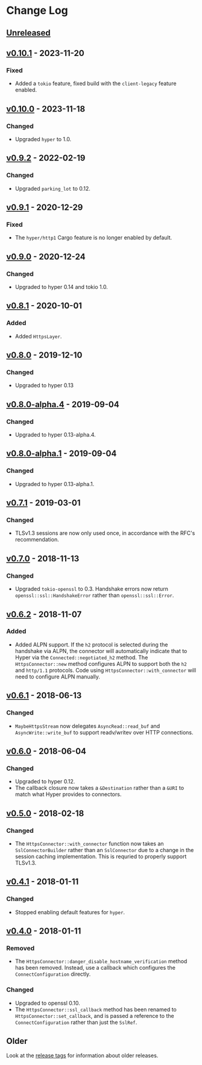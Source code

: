# Change Log

## [Unreleased]

## [v0.10.1] - 2023-11-20

### Fixed

* Added a `tokio` feature, fixed build with the `client-legacy` feature enabled.

## [v0.10.0] - 2023-11-18

### Changed

* Upgraded `hyper` to 1.0.

## [v0.9.2] - 2022-02-19

### Changed

* Upgraded `parking_lot` to 0.12.

## [v0.9.1] - 2020-12-29

### Fixed

* The `hyper/http1` Cargo feature is no longer enabled by default.

## [v0.9.0] - 2020-12-24

### Changed

* Upgraded to hyper 0.14 and tokio 1.0.

## [v0.8.1] - 2020-10-01

### Added

* Added `HttpsLayer`.

## [v0.8.0] - 2019-12-10

### Changed

* Upgraded to hyper 0.13

## [v0.8.0-alpha.4] - 2019-09-04

### Changed

* Upgraded to hyper 0.13-alpha.4.

## [v0.8.0-alpha.1] - 2019-09-04

### Changed

* Upgraded to hyper 0.13-alpha.1.

## [v0.7.1] - 2019-03-01

### Changed

* TLSv1.3 sessions are now only used once, in accordance with the RFC's recommendation.

## [v0.7.0] - 2018-11-13

### Changed

* Upgraded `tokio-openssl` to 0.3. Handshake errors now return `openssl::ssl::HandshakeError`
    rather than `openssl::ssl::Error`.

## [v0.6.2] - 2018-11-07

### Added

* Added ALPN support. If the `h2` protocol is selected during the handshake via ALPN, the connector
    will automatically indicate that to Hyper via the `Connected::negotiated_h2` method. The
    `HttpsConnector::new` method configures ALPN to support both the `h2` and `http/1.1` protocols.
    Code using `HttpsConnector::with_connector` will need to configure ALPN manually.

## [v0.6.1] - 2018-06-13

### Changed

* `MaybeHttpsStream` now delegates `AsyncRead::read_buf` and `AsyncWrite::write_buf` to support
    readv/writev over HTTP connections.

## [v0.6.0] - 2018-06-04

### Changed

* Upgraded to hyper 0.12.
* The callback closure now takes a `&Destination` rather than a `&URI` to match what Hyper provides
    to connectors.

## [v0.5.0] - 2018-02-18

### Changed

* The `HttpsConnector::with_connector` function now takes an `SslConnectorBuilder` rather than an
    `SslConnector` due to a change in the session caching implementation. This is requried to
    properly support TLSv1.3.

## [v0.4.1] - 2018-01-11

### Changed

* Stopped enabling default features for `hyper`.

## [v0.4.0] - 2018-01-11

### Removed

* The `HttpsConnector::danger_disable_hostname_verification` method has been removed. Instead, use
    a callback which configures the `ConnectConfiguration` directly.

### Changed

* Upgraded to openssl 0.10.
* The `HttpsConnector::ssl_callback` method has been renamed to `HttpsConnector::set_callback`,
    and is passed a reference to the `ConnectConfiguration` rather than just the `SslRef`.

## Older

Look at the [release tags] for information about older releases.

[Unreleased]: https://github.com/sfackler/hyper-openssl/compare/0.10.1...master
[v0.10.1]: https://github.com/sfackler/hyper-openssl/compare/0.10.0...0.10.1
[v0.10.0]: https://github.com/sfackler/hyper-openssl/compare/0.9.2...0.10.0
[v0.9.2]: https://github.com/sfackler/hyper-openssl/compare/0.9.1...0.9.2
[v0.9.1]: https://github.com/sfackler/hyper-openssl/compare/0.9.0...0.9.1
[v0.9.0]: https://github.com/sfackler/hyper-openssl/compare/0.8.1...0.9.0
[v0.8.1]: https://github.com/sfackler/hyper-openssl/compare/0.8.0...0.8.1
[v0.8.0]: https://github.com/sfackler/hyper-openssl/compare/0.8.0-alpha.4...0.8.0
[v0.8.0-alpha.4]: https://github.com/sfackler/hyper-openssl/compare/0.8.0-alpha.1...0.8.0-alpha.4
[v0.8.0-alpha.1]: https://github.com/sfackler/hyper-openssl/compare/0.7.1...0.8.0-alpha.1
[v0.7.1]: https://github.com/sfackler/hyper-openssl/compare/0.7.0...0.7.1
[v0.7.0]: https://github.com/sfackler/hyper-openssl/compare/0.6.2...0.7.0
[v0.6.2]: https://github.com/sfackler/hyper-openssl/compare/0.6.1...0.6.2
[v0.6.1]: https://github.com/sfackler/hyper-openssl/compare/0.6.0...0.6.1
[v0.6.0]: https://github.com/sfackler/hyper-openssl/compare/0.5.0...0.6.0
[v0.5.0]: https://github.com/sfackler/hyper-openssl/compare/0.4.1...0.5.0
[v0.4.1]: https://github.com/sfackler/hyper-openssl/compare/0.4.0...0.4.1
[v0.4.0]: https://github.com/sfackler/hyper-openssl/compare/0.3.1...0.4.0
[release tags]: https://github.com/sfackler/hyper-openssl/releases
